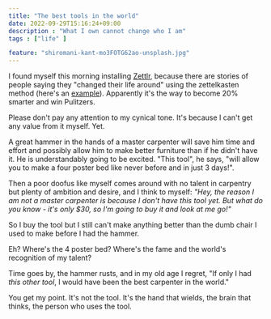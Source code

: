 ```yaml
---
title: "The best tools in the world"
date: 2022-09-29T15:16:24+09:00
description : "What I own cannot change who I am"
tags : ["life" ]

feature: "shiromani-kant-mo3FOTG62ao-unsplash.jpg"
---
```



I found myself this morning installing
[Zettlr](https://www.zettlr.com/#), because there are stories of people
saying they "changed their life around" using the zettelkasten method
(here's an
[example](https://www.bryanlee.net/blog/the-life-changing-magic-of-zettelkasten)).
Apparently it's the way to become 20% smarter and win Pulitzers.

Please don't pay any attention to my cynical tone. It's because I can't
get any value from it myself. Yet. 

A great hammer in the hands of a master carpenter will save him
time and effort and possibly allow him to make better furniture than if he
didn't have it. He is understandably going to be excited. "This tool", he
says, "will allow you to make a four poster bed like never before and in
just 3 days!".

Then a poor doofus like myself  comes around with no talent in carpentry
but plenty of ambition and desire, and I think to myself: _"Hey, the
reason I am not a master carpenter is because I don't have this tool yet.
But what do you know - it's only $30, so I'm going to buy it and look at
me go!"_

So I buy the tool but I still can't make anything better than the dumb
chair I used to make before  I had the hammer. 

Eh? Where's the 4 poster bed? Where's the fame and the world's 
recognition of my talent? 

Time goes by, the hammer rusts, and in my old age I regret, "If only I had
_this other tool_, I would have been the best carpenter in the world."

You get my point. It's not the tool. It's the hand that wields, the brain
that thinks, the person who uses the tool.
